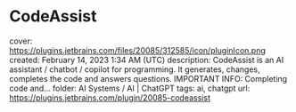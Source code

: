 # CodeAssist

cover: https://plugins.jetbrains.com/files/20085/312585/icon/pluginIcon.png
created: February 14, 2023 1:34 AM (UTC)
description: CodeAssist is an AI assistant / chatbot / copilot for programming. It generates, changes, completes the code and answers questions. IMPORTANT INFO: Completing code and...
folder: AI Systems / AI | ChatGPT
tags: ai, chatgpt
url: https://plugins.jetbrains.com/plugin/20085-codeassist